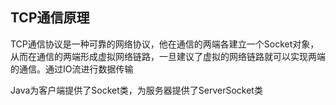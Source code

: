 ## TCP通信原理

TCP通信协议是一种可靠的网络协议，他在通信的两端各建立一个Socket对象，从而在通信的两端形成虚拟网络链路，一旦建议了虚拟的网络链路就可以实现两端的通信。通过IO流进行数据传输

Java为客户端提供了Socket类，为服务器提供了ServerSocket类






